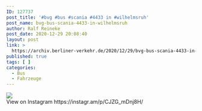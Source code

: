 ```yaml
---
ID: 127737
post_title: '#bvg #bus #scania #4433 in #wilhelmsruh'
post_name: bvg-bus-scania-4433-in-wilhelmsruh
author: Ralf Reineke
post_date: 2020-12-29 20:08:40
layout: post
link: >
  https://archiv.berliner-verkehr.de/2020/12/29/bvg-bus-scania-4433-in-wilhelmsruh/
published: true
tags: [ ]
categories:
  - Bus
  - Fahrzeuge
---
```

<div><img src='https://scontent-iad3-1.cdninstagram.com/v/t51.29350-15/134145252_410513353598646_4644410263433211703_n.jpg?_nc_cat=111&ccb=2&_nc_sid=8ae9d6&_nc_ohc=oyuYFS08t6UAX86wbeT&_nc_ht=scontent-iad3-1.cdninstagram.com&oh=9a5e36b0535ffe2daf7718b3cd257256&oe=600FB8D6' style='max-width:600px;' /><br/><div>View on Instagram https://instagr.am/p/CJZG_mDnj8H/</div></div>